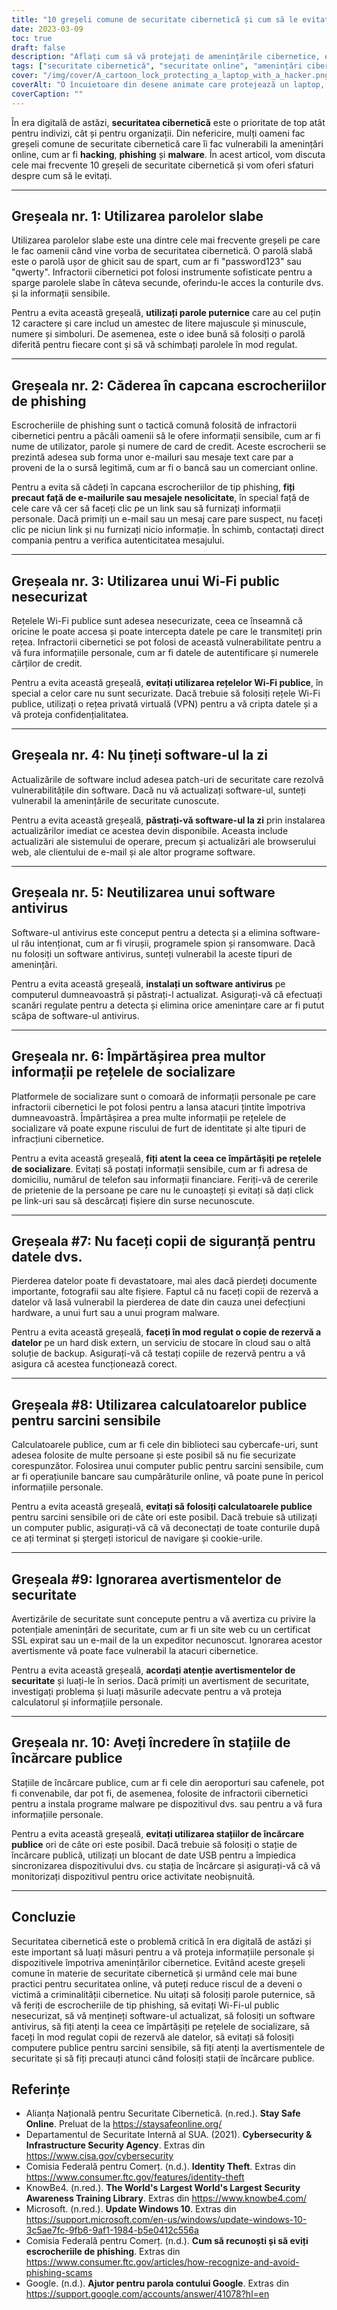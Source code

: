 ```yaml
---
title: "10 greșeli comune de securitate cibernetică și cum să le evitați"
date: 2023-03-09
toc: true
draft: false
description: "Aflați cum să vă protejați de amenințările cibernetice, evitând aceste 10 greșeli comune de securitate cibernetică."
tags: ["securitate cibernetică", "securitate online", "amenințări cibernetice", "hacking", "phishing", "malware", "parole", "Wi-Fi public", "antivirus", "social media", "backup de date", "avertismente de securitate", "stații publice de încărcare", "securitate informatică", "prevenirea criminalității cibernetice", "furt de identitate", "confidențialitate digitală", "securitatea rețelei", "actualizări de software", "siguranța online"]
cover: "/img/cover/A_cartoon_lock_protecting_a_laptop_with_a_hacker.png"
coverAlt: "O încuietoare din desene animate care protejează un laptop, cu un hacker în fundal."
coverCaption: ""
---
```



În era digitală de astăzi, **securitatea cibernetică** este o prioritate de top atât pentru indivizi, cât și pentru organizații. Din nefericire, mulți oameni fac greșeli comune de securitate cibernetică care îi fac vulnerabili la amenințări online, cum ar fi **hacking**, **phishing** și **malware**. În acest articol, vom discuta cele mai frecvente 10 greșeli de securitate cibernetică și vom oferi sfaturi despre cum să le evitați.

____

## Greșeala nr. 1: Utilizarea parolelor slabe

Utilizarea parolelor slabe este una dintre cele mai frecvente greșeli pe care le fac oamenii când vine vorba de securitatea cibernetică. O parolă slabă este o parolă ușor de ghicit sau de spart, cum ar fi "password123" sau "qwerty". Infractorii cibernetici pot folosi instrumente sofisticate pentru a sparge parolele slabe în câteva secunde, oferindu-le acces la conturile dvs. și la informații sensibile.

Pentru a evita această greșeală, **utilizați parole puternice** care au cel puțin 12 caractere și care includ un amestec de litere majuscule și minuscule, numere și simboluri. De asemenea, este o idee bună să folosiți o parolă diferită pentru fiecare cont și să vă schimbați parolele în mod regulat.

____


## Greșeala nr. 2: Căderea în capcana escrocheriilor de phishing

Escrocheriile de phishing sunt o tactică comună folosită de infractorii cibernetici pentru a păcăli oamenii să le ofere informații sensibile, cum ar fi nume de utilizator, parole și numere de card de credit. Aceste escrocherii se prezintă adesea sub forma unor e-mailuri sau mesaje text care par a proveni de la o sursă legitimă, cum ar fi o bancă sau un comerciant online.

Pentru a evita să cădeți în capcana escrocheriilor de tip phishing, **fiți precaut față de e-mailurile sau mesajele nesolicitate**, în special față de cele care vă cer să faceți clic pe un link sau să furnizați informații personale. Dacă primiți un e-mail sau un mesaj care pare suspect, nu faceți clic pe niciun link și nu furnizați nicio informație. În schimb, contactați direct compania pentru a verifica autenticitatea mesajului.

____


## Greșeala nr. 3: Utilizarea unui Wi-Fi public nesecurizat

Rețelele Wi-Fi publice sunt adesea nesecurizate, ceea ce înseamnă că oricine le poate accesa și poate intercepta datele pe care le transmiteți prin rețea. Infractorii cibernetici se pot folosi de această vulnerabilitate pentru a vă fura informațiile personale, cum ar fi datele de autentificare și numerele cărților de credit.

Pentru a evita această greșeală, **evitați utilizarea rețelelor Wi-Fi publice**, în special a celor care nu sunt securizate. Dacă trebuie să folosiți rețele Wi-Fi publice, utilizați o rețea privată virtuală (VPN) pentru a vă cripta datele și a vă proteja confidențialitatea.

____


## Greșeala nr. 4: Nu țineți software-ul la zi

Actualizările de software includ adesea patch-uri de securitate care rezolvă vulnerabilitățile din software. Dacă nu vă actualizați software-ul, sunteți vulnerabil la amenințările de securitate cunoscute.

Pentru a evita această greșeală, **păstrați-vă software-ul la zi** prin instalarea actualizărilor imediat ce acestea devin disponibile. Aceasta include actualizări ale sistemului de operare, precum și actualizări ale browserului web, ale clientului de e-mail și ale altor programe software.

____


## Greșeala nr. 5: Neutilizarea unui software antivirus

Software-ul antivirus este conceput pentru a detecta și a elimina software-ul rău intenționat, cum ar fi virușii, programele spion și ransomware. Dacă nu folosiți un software antivirus, sunteți vulnerabil la aceste tipuri de amenințări.

Pentru a evita această greșeală, **instalați un software antivirus** pe computerul dumneavoastră și păstrați-l actualizat. Asigurați-vă că efectuați scanări regulate pentru a detecta și elimina orice amenințare care ar fi putut scăpa de software-ul antivirus.

____


## Greșeala nr. 6: Împărtășirea prea multor informații pe rețelele de socializare

Platformele de socializare sunt o comoară de informații personale pe care infractorii cibernetici le pot folosi pentru a lansa atacuri țintite împotriva dumneavoastră. Împărtășirea a prea multe informații pe rețelele de socializare vă poate expune riscului de furt de identitate și alte tipuri de infracțiuni cibernetice.

Pentru a evita această greșeală, **fiți atent la ceea ce împărtășiți pe rețelele de socializare**. Evitați să postați informații sensibile, cum ar fi adresa de domiciliu, numărul de telefon sau informații financiare. Feriți-vă de cererile de prietenie de la persoane pe care nu le cunoașteți și evitați să dați click pe link-uri sau să descărcați fișiere din surse necunoscute.

____


## Greșeala #7: Nu faceți copii de siguranță pentru datele dvs.

Pierderea datelor poate fi devastatoare, mai ales dacă pierdeți documente importante, fotografii sau alte fișiere. Faptul că nu faceți copii de rezervă a datelor vă lasă vulnerabil la pierderea de date din cauza unei defecțiuni hardware, a unui furt sau a unui program malware.

Pentru a evita această greșeală, **faceți în mod regulat o copie de rezervă a datelor** pe un hard disk extern, un serviciu de stocare în cloud sau o altă soluție de backup. Asigurați-vă că testați copiile de rezervă pentru a vă asigura că acestea funcționează corect.

____


## Greșeala #8: Utilizarea calculatoarelor publice pentru sarcini sensibile

Calculatoarele publice, cum ar fi cele din biblioteci sau cybercafe-uri, sunt adesea folosite de multe persoane și este posibil să nu fie securizate corespunzător. Folosirea unui computer public pentru sarcini sensibile, cum ar fi operațiunile bancare sau cumpărăturile online, vă poate pune în pericol informațiile personale.

Pentru a evita această greșeală, **evitați să folosiți calculatoarele publice** pentru sarcini sensibile ori de câte ori este posibil. Dacă trebuie să utilizați un computer public, asigurați-vă că vă deconectați de toate conturile după ce ați terminat și ștergeți istoricul de navigare și cookie-urile.


____


## Greșeala #9: Ignorarea avertismentelor de securitate

Avertizările de securitate sunt concepute pentru a vă avertiza cu privire la potențiale amenințări de securitate, cum ar fi un site web cu un certificat SSL expirat sau un e-mail de la un expeditor necunoscut. Ignorarea acestor avertismente vă poate face vulnerabil la atacuri cibernetice.

Pentru a evita această greșeală, **acordați atenție avertismentelor de securitate** și luați-le în serios. Dacă primiți un avertisment de securitate, investigați problema și luați măsurile adecvate pentru a vă proteja calculatorul și informațiile personale.


____

## Greșeala nr. 10: Aveți încredere în stațiile de încărcare publice

Stațiile de încărcare publice, cum ar fi cele din aeroporturi sau cafenele, pot fi convenabile, dar pot fi, de asemenea, folosite de infractorii cibernetici pentru a instala programe malware pe dispozitivul dvs. sau pentru a vă fura informațiile personale.

Pentru a evita această greșeală, **evitați utilizarea stațiilor de încărcare publice** ori de câte ori este posibil. Dacă trebuie să folosiți o stație de încărcare publică, utilizați un blocant de date USB pentru a împiedica sincronizarea dispozitivului dvs. cu stația de încărcare și asigurați-vă că vă monitorizați dispozitivul pentru orice activitate neobișnuită.

____


## Concluzie

Securitatea cibernetică este o problemă critică în era digitală de astăzi și este important să luați măsuri pentru a vă proteja informațiile personale și dispozitivele împotriva amenințărilor cibernetice. Evitând aceste greșeli comune în materie de securitate cibernetică și urmând cele mai bune practici pentru securitatea online, vă puteți reduce riscul de a deveni o victimă a criminalității cibernetice. Nu uitați să folosiți parole puternice, să vă feriți de escrocheriile de tip phishing, să evitați Wi-Fi-ul public nesecurizat, să vă mențineți software-ul actualizat, să folosiți un software antivirus, să fiți atenți la ceea ce împărtășiți pe rețelele de socializare, să faceți în mod regulat copii de rezervă ale datelor, să evitați să folosiți computere publice pentru sarcini sensibile, să fiți atenți la avertismentele de securitate și să fiți precauți atunci când folosiți stații de încărcare publice.

## Referințe

- Alianța Națională pentru Securitate Cibernetică. (n.red.). **Stay Safe Online**. Preluat de la https://staysafeonline.org/
- Departamentul de Securitate Internă al SUA. (2021). **Cybersecurity & Infrastructure Security Agency**. Extras din https://www.cisa.gov/cybersecurity
- Comisia Federală pentru Comerț. (n.d.). **Identity Theft**. Extras din https://www.consumer.ftc.gov/features/identity-theft
- KnowBe4. (n.red.). **The World's Largest World's Largest Security Awareness Training Library**. Extras din https://www.knowbe4.com/
- Microsoft. (n.red.). **Update Windows 10**. Extras din https://support.microsoft.com/en-us/windows/update-windows-10-3c5ae7fc-9fb6-9af1-1984-b5e0412c556a
- Comisia Federală pentru Comerț. (n.d.). **Cum să recunoști și să eviți escrocheriile de phishing**. Extras din https://www.consumer.ftc.gov/articles/how-recognize-and-avoid-phishing-scams
- Google. (n.d.). **Ajutor pentru parola contului Google**. Extras din https://support.google.com/accounts/answer/41078?hl=en
